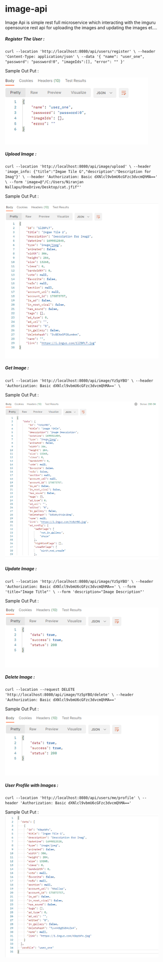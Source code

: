 # image-api
Image Api is simple rest full microservice which interacting with the imguru opensource rest api for 
uploading the images and updating the images et....

##### Register The User :
`curl --location 'http://localhost:8080/api/users/register' \
--header 'Content-Type: application/json' \
--data '{
"name": "user_one",
"password": "password!0",
"imageIds":[],
"error": ""
}'`

Sample Out Put : 

![img_1.png](img_1.png)

##### Upload Image :
`curl --location 'http://localhost:8080/api/image/upload' \
--header 'image_info: {"title":"Imgae Tile G","description":"Description for Imag"}' \
--header 'Authorization: Basic dXNlcl9vbmU6cGFzc3dvcmQhMA==' \
--form 'image=@"/C:/Users/Niranjan Nallapu/OneDrive/Desktop/cat.jfif"'`

Sample Out Put :

![img_2.png](img_2.png)

##### Get Image :
`curl --location 'http://localhost:8080/api/image/Yz5pYBO' \
--header 'Authorization: Basic dXNlcl9vbmU6cGFzc3dvcmQhMA==' \`

Sample Out Put :

![img_3.png](img_3.png)

##### Update Image :
`curl --location 'http://localhost:8080/api/image/Yz5pYBO' \
--header 'Authorization: Basic dXNlcl9vbmU6cGFzc3dvcmQhMA==' \
--form 'title="Image Title"' \
--form 'description="Image Description"'`

Sample Out Put :

![img_4.png](img_4.png)

##### Delete Image :
`curl --location --request DELETE 'http://localhost:8080/api/image/Yz5pYBO/delete' \
--header 'Authorization: Basic dXNlcl9vbmU6cGFzc3dvcmQhMA=='`

Sample Out Put :

![img_5.png](img_5.png)

##### User Profile with Images :
`curl --location 'http://localhost:8080/api/users/me/profile' \
--header 'Authorization: Basic dXNlcl9vbmU6cGFzc3dvcmQhMA=='`

Sample Out Put :
![img.png](img.png)




